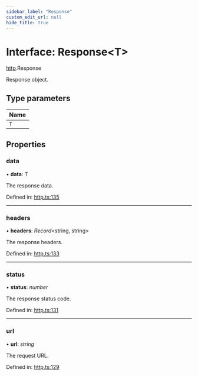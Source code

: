 ```yaml
---
sidebar_label: "Response"
custom_edit_url: null
hide_title: true
---
```


# Interface: Response<T\>

[http](../modules/http.md).Response

Response object.

## Type parameters

Name |
:------ |
`T` |

## Properties

### data

• **data**: T

The response data.

Defined in: [http.ts:135](https://github.com/tauri-apps/tauri/blob/3afef190/tooling/api/src/http.ts#L135)

___

### headers

• **headers**: *Record*<string, string\>

The response headers.

Defined in: [http.ts:133](https://github.com/tauri-apps/tauri/blob/3afef190/tooling/api/src/http.ts#L133)

___

### status

• **status**: *number*

The response status code.

Defined in: [http.ts:131](https://github.com/tauri-apps/tauri/blob/3afef190/tooling/api/src/http.ts#L131)

___

### url

• **url**: *string*

The request URL.

Defined in: [http.ts:129](https://github.com/tauri-apps/tauri/blob/3afef190/tooling/api/src/http.ts#L129)
